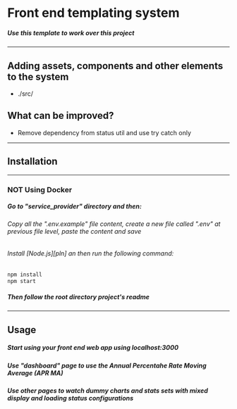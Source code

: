# Front end templating system

##### Use this template to work over this project

---

## Adding assets, components and other elements to the system

- ./src/

## What can be improved?

- Remove dependency from status util and use try catch only

---

## Installation

---

### NOT Using Docker

##### Go to "service_provider" directory and then:

###### Copy all the ".env.example" file content, create a new file called ".env" at previous file level, paste the content and save

###### Install [Node.js][pln] an then run the following command:

```sh
npm install
npm start
```

##### Then follow the root directory project's readme

---

## Usage

##### Start using your front end web app using localhost:3000

##### Use "dashboard" page to use the Annual Percentahe Rate Moving Average (APR MA)

##### Use other pages to watch dummy charts and stats sets with mixed display and loading status configurations

